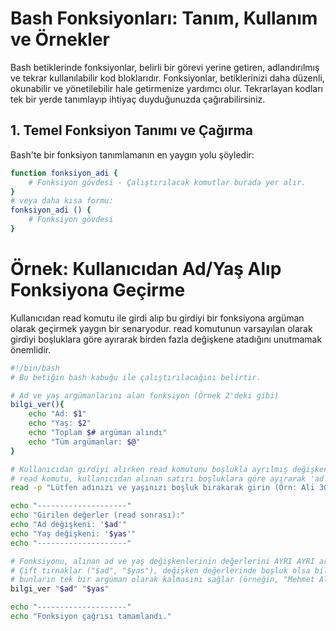 # Bash Fonksiyonları: Tanım, Kullanım ve Örnekler

Bash betiklerinde fonksiyonlar, belirli bir görevi yerine getiren, adlandırılmış ve tekrar kullanılabilir kod bloklarıdır. Fonksiyonlar, betiklerinizi daha düzenli, okunabilir ve yönetilebilir hale getirmenize yardımcı olur. Tekrarlayan kodları tek bir yerde tanımlayıp ihtiyaç duyduğunuzda çağırabilirsiniz.

## 1. Temel Fonksiyon Tanımı ve Çağırma

Bash'te bir fonksiyon tanımlamanın en yaygın yolu şöyledir:

```bash
function fonksiyon_adi {
    # Fonksiyon gövdesi - Çalıştırılacak komutlar burada yer alır.
}
# veya daha kısa formu:
fonksiyon_adi () {
    # Fonksiyon gövdesi
}

````

# Örnek: Kullanıcıdan Ad/Yaş Alıp Fonksiyona Geçirme
Kullanıcıdan read komutu ile girdi alıp bu girdiyi bir fonksiyona argüman olarak geçirmek yaygın bir senaryodur. read komutunun varsayılan olarak girdiyi boşluklara göre ayırarak birden fazla değişkene atadığını unutmamak önemlidir.

``` bash
#!/bin/bash
# Bu betiğin bash kabuğu ile çalıştırılacağını belirtir.

# Ad ve yaş argümanlarını alan fonksiyon (Örnek 2'deki gibi)
bilgi_ver(){
	echo "Ad: $1"
	echo "Yaş: $2"
	echo "Toplam $# argüman alındı"
	echo "Tüm argümanlar: $@"
}

# Kullanıcıdan girdiyi alırken read komutunu boşlukla ayrılmış değişkenler için kullan.
# read komutu, kullanıcıdan alınan satırı boşluklara göre ayırarak 'ad' ve 'yas' değişkenlerine atar.
read -p "Lütfen adınızı ve yaşınızı boşluk bırakarak girin (Örn: Ali 30): " ad yas

echo "--------------------"
echo "Girilen değerler (read sonrası):"
echo "Ad değişkeni: '$ad'"
echo "Yaş değişkeni: '$yas'"
echo "--------------------"

# Fonksiyonu, alınan ad ve yaş değişkenlerinin değerlerini AYRI AYRI argüman olarak çağır.
# Çift tırnaklar ("$ad", "$yas"), değişken değerlerinde boşluk olsa bile
# bunların tek bir argüman olarak kalmasını sağlar (örneğin, "Mehmet Ali" adı).
bilgi_ver "$ad" "$yas"

echo "--------------------"
echo "Fonksiyon çağrısı tamamlandı."

